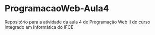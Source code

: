 # ProgramacaoWeb-Aula4
Repositório para a atividade da aula 4 de Programação Web II do curso Integrado em Informática do IFCE.
